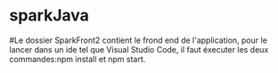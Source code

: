 # sparkJava
#Le dossier SparkFront2 contient le frond end de l'application, pour le lancer dans un ide tel que Visual Studio Code, il faut éxecuter les 
deux commandes:npm install et npm start.
